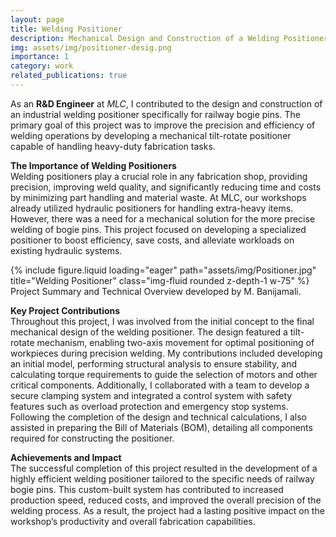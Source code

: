 ```yaml
---
layout: page
title: Welding Positioner
description: Mechanical Design and Construction of a Welding Positioner
img: assets/img/positioner-desig.png
importance: 1
category: work
related_publications: true
---
```


As an **R&D Engineer** at *MLC*, I contributed to the design and construction of an industrial welding positioner specifically for railway bogie pins. The primary goal of this project was to improve the precision and efficiency of welding operations by developing a mechanical tilt-rotate positioner capable of handling heavy-duty fabrication tasks.

**The Importance of Welding Positioners** <br>
Welding positioners play a crucial role in any fabrication shop, providing precision, improving weld quality, and significantly reducing time and costs by minimizing part handling and material waste. At MLC, our workshops already utilized hydraulic positioners for handling extra-heavy items. However, there was a need for a mechanical solution for the more precise welding of bogie pins. This project focused on developing a specialized positioner to boost efficiency, save costs, and alleviate workloads on existing hydraulic systems.

<div class="row">
    <div class="col-sm mt-3 mt-md-0">
        {% include figure.liquid loading="eager" path="assets/img/Positioner.jpg" title="Welding Positioner" class="img-fluid rounded z-depth-1 w-75" %}
    </div>
</div>
<div class="caption">
    Project Summary and Technical Overview developed by M. Banijamali.
</div>

**Key Project Contributions** <br>
Throughout this project, I was involved from the initial concept to the final mechanical design of the welding positioner. The design featured a tilt-rotate mechanism, enabling two-axis movement for optimal positioning of workpieces during precision welding. My contributions included developing an initial model, performing structural analysis to ensure stability, and calculating torque requirements to guide the selection of motors and other critical components. Additionally, I collaborated with a team to develop a secure clamping system and integrated a control system with safety features such as overload protection and emergency stop systems. Following the completion of the design and technical calculations, I also assisted in preparing the Bill of Materials (BOM), detailing all components required for constructing the positioner.


**Achievements and Impact** <br>
The successful completion of this project resulted in the development of a highly efficient welding positioner tailored to the specific needs of railway bogie pins. This custom-built system has contributed to increased production speed, reduced costs, and improved the overall precision of the welding process. As a result, the project had a lasting positive impact on the workshop’s productivity and overall fabrication capabilities.